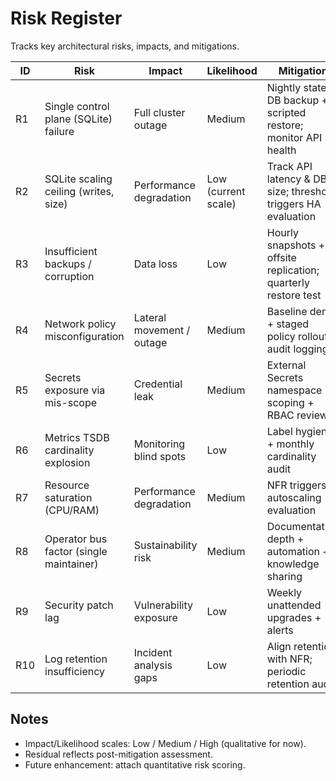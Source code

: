 # Risk Register

Tracks key architectural risks, impacts, and mitigations.

| ID | Risk | Impact | Likelihood | Mitigation | Residual | Owner | Review |
|----|------|--------|-----------|------------|----------|-------|--------|
| R1 | Single control plane (SQLite) failure | Full cluster outage | Medium | Nightly state DB backup + scripted restore; monitor API health | Medium | Platform | 2025-12 |
| R2 | SQLite scaling ceiling (writes, size) | Performance degradation | Low (current scale) | Track API latency & DB size; threshold triggers HA evaluation | Low | Platform | 2026-03 |
| R3 | Insufficient backups / corruption | Data loss | Low | Hourly snapshots + offsite replication; quarterly restore test | Low | Ops | 2025-12 |
| R4 | Network policy misconfiguration | Lateral movement / outage | Medium | Baseline deny + staged policy rollout + audit logging | Medium | Security | 2025-11 |
| R5 | Secrets exposure via mis-scope | Credential leak | Medium | External Secrets namespace scoping + RBAC review | Low | Security | 2025-11 |
| R6 | Metrics TSDB cardinality explosion | Monitoring blind spots | Low | Label hygiene + monthly cardinality audit | Low | Observability | 2026-01 |
| R7 | Resource saturation (CPU/RAM) | Performance degradation | Medium | NFR triggers + autoscaling evaluation | Medium | Platform | 2026-01 |
| R8 | Operator bus factor (single maintainer) | Sustainability risk | Medium | Documentation depth + automation + knowledge sharing | Medium | Platform | 2026-02 |
| R9 | Security patch lag | Vulnerability exposure | Low | Weekly unattended upgrades + alerts | Low | Security | 2025-12 |
| R10 | Log retention insufficiency | Incident analysis gaps | Low | Align retention with NFR; periodic retention audit | Low | Observability | 2026-01 |

## Notes
- Impact/Likelihood scales: Low / Medium / High (qualitative for now).
- Residual reflects post-mitigation assessment.
- Future enhancement: attach quantitative risk scoring.
